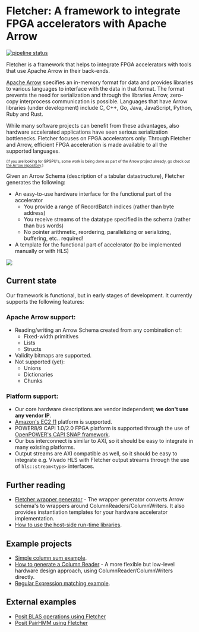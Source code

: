 # Fletcher: A framework to integrate FPGA accelerators with Apache Arrow

[![pipeline status](https://gitlab.com/mbrobbel/fletcher/badges/master/pipeline.svg)](https://gitlab.com/mbrobbel/fletcher/commits/master)

Fletcher is a framework that helps to integrate FPGA accelerators with tools that use
Apache Arrow in their back-ends.

[Apache Arrow](https://arrow.apache.org/) specifies an in-memory format for data and
provides libraries to various languages to interface with the data in that format. The
format prevents the need for serialization and through the libraries Arrow, zero-copy
interprocess communication is possible. Languages that have Arrow libraries (under development)
include C, C++, Go, Java, JavaScript, Python, Ruby and Rust.

While many software projects can benefit from these advantages, also hardware accelerated
applications have seen serious serialization bottlenecks. Fletcher focuses on FPGA accelerators only.
Through Fletcher and Arrow, efficient FPGA acceleration is made available to all the supported languages.

<sup><sub>(If you are looking for GPGPU's, some work is being done as part of the Arrow project already, go check out
[the Arrow repository](https://github.com/apache/arrow).)</sub></sup>

Given an Arrow Schema (description of a tabular datastructure), Fletcher generates the following:

* An easy-to-use hardware interface for the functional part of the accelerator
  * You provide a range of RecordBatch indices (rather than byte address)
  * You receive streams of the datatype specified in the schema (rather than bus words)
  * No pointer arithmetic, reordering, parallelizing or serializing, buffering, etc.. required!
* A template for the functional part of accelerator (to be implemented manually or with HLS)

<img src="fletcher.svg">

## Current state
Our framework is functional, but in early stages of development. It currently supports the
following features:

### Apache Arrow support:
* Reading/writing an Arrow Schema created from any combination of:
  - Fixed-width primitives
  - Lists
  - Structs
* Validity bitmaps are supported.
* Not supported (yet):
  - Unions
  - Dictionaries
  - Chunks

### Platform support:
* Our core hardware descriptions are vendor independent; __we don't use any vendor IP__.
* [Amazon's EC2 f1](https://github.com/aws/aws-fpga) platform is supported.
* POWER8/9 CAPI 1.0/2.0 FPGA platform is supported through the use of [OpenPOWER's CAPI SNAP framework](https://github.com/open-power/snap).
* Our bus interconnect is similar to AXI, so it should be easy to integrate in many existing platforms.
* Output streams are AXI compatible as well, so it should be easy to integrate e.g. Vivado HLS with Fletcher
output streams through the use of `hls::stream<type>` interfaces.

## Further reading
  * [Fletcher wrapper generator](codegen/fletchgen) - The wrapper generator converts Arrow schema's to wrappers around ColumnReaders/ColumnWriters. It also provides instantiation templates for your hardware accelerator implementation.
  * [How to use the host-side run-time libraries](runtime).

## Example projects  
  * [Simple column sum example](examples/sum).
  * [How to generate a Column Reader](hardware) - A more flexible but low-level hardware design approach, using ColumnReader/ColumnWriters directly.  
  * [Regular Expression matching example](examples/regexp).

## External examples
  * [Posit BLAS operations using Fletcher](https://github.com/lvandam/posit_blas_hdl)
  * [Posit PairHMM using Fletcher](https://github.com/lvandam/pairhmm_posit_hdl_arrow)
